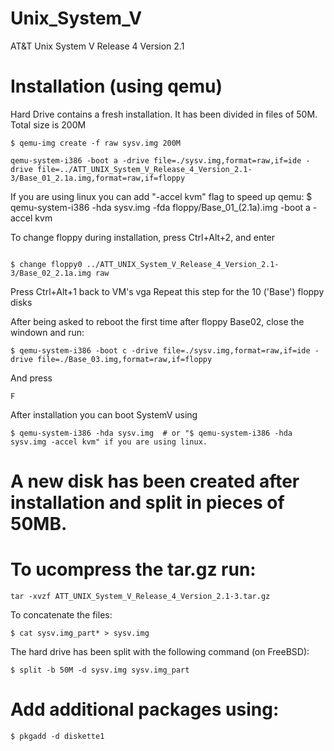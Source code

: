 # Unix_System_V
AT&amp;T Unix System V Release 4 Version 2.1


# Installation (using qemu)

Hard Drive contains a fresh installation.
It has been divided in files of 50M. Total size is 200M

```
$ qemu-img create -f raw sysv.img 200M

qemu-system-i386 -boot a -drive file=./sysv.img,format=raw,if=ide -drive file=../ATT_UNIX_System_V_Release_4_Version_2.1-3/Base_01_2.1a.img,format=raw,if=floppy
```

If you are using linux you can add "-accel kvm" flag to speed up qemu: $ qemu-system-i386 -hda sysv.img -fda floppy/Base_01\_\(2.1a\).img -boot a -accel kvm

To change floppy during installation, press Ctrl+Alt+2, and enter 
```

$ change floppy0 ../ATT_UNIX_System_V_Release_4_Version_2.1-3/Base_02_2.1a.img raw
```
Press Ctrl+Alt+1 back to VM's vga
Repeat this step for the 10 ('Base') floppy disks

After being asked to reboot the first time after floppy Base02, close the windown and run:
```
$ qemu-system-i386 -boot c -drive file=./sysv.img,format=raw,if=ide -drive file=./Base_03.img,format=raw,if=floppy
```

And press
```
F
```


After installation you can boot SystemV using
```
$ qemu-system-i386 -hda sysv.img  # or "$ qemu-system-i386 -hda sysv.img -accel kvm" if you are using linux.
```

# A new disk has been created after installation and split in pieces of 50MB.

# To ucompress the tar.gz run:
```
tar -xvzf ATT_UNIX_System_V_Release_4_Version_2.1-3.tar.gz
```

To concatenate the files:
```
$ cat sysv.img_part* > sysv.img
```

The hard drive has been split with the following command (on FreeBSD):
```
$ split -b 50M -d sysv.img sysv.img_part
```

# Add additional packages using:
```
$ pkgadd -d diskette1
```

